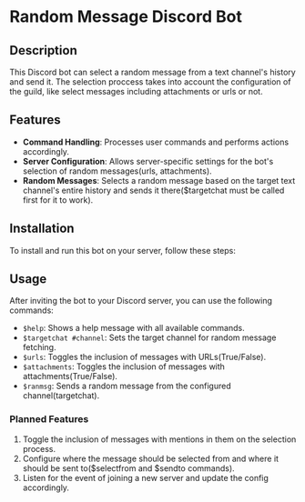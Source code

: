# Random Message Discord Bot

## Description
This Discord bot can select a random message from a text channel's history and send it. The selection proccess takes into account the configuration of the guild, like select messages including attachments or urls or not.

## Features
- **Command Handling**: Processes user commands and performs actions accordingly.
- **Server Configuration**: Allows server-specific settings for the bot's selection of random messages(urls, attachments).
- **Random Messages**: Selects a random message based on the target text channel's entire history and sends it there($targetchat must be called first for it to work).

## Installation
To install and run this bot on your server, follow these steps:


## Usage
After inviting the bot to your Discord server, you can use the following commands:
- `$help`: Shows a help message with all available commands.
- `$targetchat #channel`: Sets the target channel for random message fetching.
- `$urls`: Toggles the inclusion of messages with URLs(True/False).
- `$attachments`: Toggles the inclusion of messages with attachments(True/False).
- `$ranmsg`: Sends a random message from the configured channel(targetchat).


### Planned Features
1. Toggle the inclusion of messages with mentions in them on the selection process.
2. Configure where the message should be selected from and where it should be sent to($selectfrom and $sendto commands).
3. Listen for the event of joining a new server and update the config accordingly.




